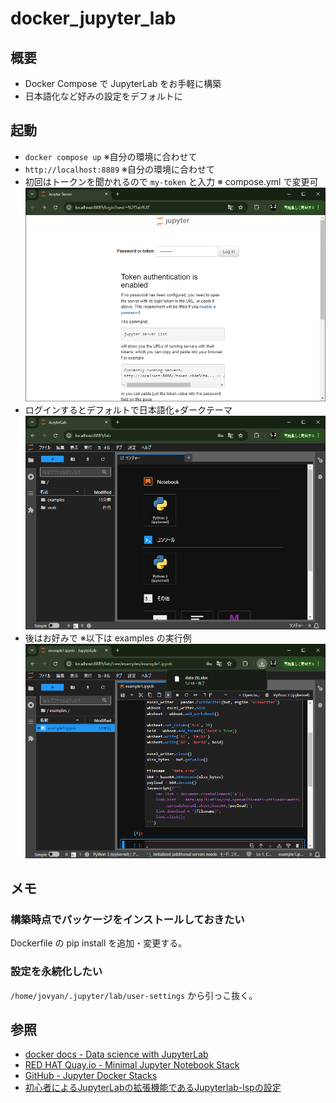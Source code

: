 # docker_jupyter_lab

## 概要
* Docker Compose で JupyterLab をお手軽に構築
* 日本語化など好みの設定をデフォルトに

## 起動
* `docker compose up` ※自分の環境に合わせて
* `http://localhost:8889` ※自分の環境に合わせて
* 初回はトークンを聞かれるので `my-token` と入力 ※ compose.yml で変更可
  ![alt text](images/README/image.png)
* ログインするとデフォルトで日本語化+ダークテーマ  
  ![alt text](images/README/image-1.png)
* 後はお好みで ※以下は examples の実行例
  ![alt text](images/README/image-2.png)

## メモ

### 構築時点でパッケージをインストールしておきたい
Dockerfile の pip install を追加・変更する。

### 設定を永続化したい
`/home/jovyan/.jupyter/lab/user-settings` から引っこ抜く。

## 参照
* [docker docs - Data science with JupyterLab](https://docs.docker.com/guides/use-case/jupyter/)  
* [RED HAT Quay.io - Minimal Jupyter Notebook Stack](https://quay.io/repository/jupyter/minimal-notebook)  
* [GitHub - Jupyter Docker Stacks](https://github.com/jupyter/docker-stacks)  
* [初心者によるJupyterLabの拡張機能であるJupyterlab-lspの設定](https://zenn.dev/nobunaga_takeru/scraps/807ac529047d4f)